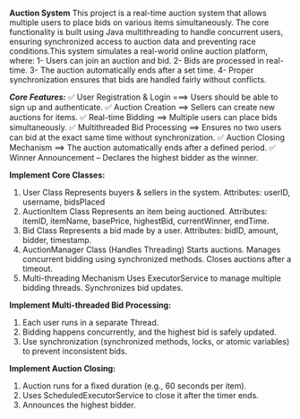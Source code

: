 **Auction System**
This project is a real-time auction system that allows multiple users to place bids on various items simultaneously. The core functionality is built using Java multithreading to handle concurrent users, ensuring synchronized access to auction data and preventing race conditions.This system simulates a real-world online auction platform, where:
      1- Users can join an auction and bid.
      2- Bids are processed in real-time.
      3- The auction automatically ends after a set time.
      4- Proper synchronization ensures that bids are handled fairly without conflicts.

***Core Features:***
✅ User Registration & Login ===> Users should be able to sign up and authenticate.
✅ Auction Creation ==> Sellers can create new auctions for items.
✅ Real-time Bidding ==> Multiple users can place bids simultaneously.
✅ Multithreaded Bid Processing ==> Ensures no two users can bid at the exact same time without synchronization.
✅ Auction Closing Mechanism ==> The auction automatically ends after a defined period.
✅ Winner Announcement – Declares the highest bidder as the winner.

**Implement Core Classes:**
1. User Class
      Represents buyers & sellers in the system.
      Attributes: userID, username, bidsPlaced
2. AuctionItem Class
      Represents an item being auctioned.
      Attributes: itemID, itemName, basePrice, highestBid, currentWinner, endTime.
3. Bid Class
      Represents a bid made by a user.
      Attributes: bidID, amount, bidder, timestamp.
4. AuctionManager Class (Handles Threading)
      Starts auctions.
      Manages concurrent bidding using synchronized methods.
      Closes auctions after a timeout.
5. Multi-threading Mechanism
      Uses ExecutorService to manage multiple bidding threads.
      Synchronizes bid updates.

**Implement Multi-threaded Bid Processing:**
1. Each user runs in a separate Thread.
2. Bidding happens concurrently, and the highest bid is safely updated.
3. Use synchronization (synchronized methods, locks, or atomic variables) to prevent inconsistent bids.

**Implement Auction Closing:**
1. Auction runs for a fixed duration (e.g., 60 seconds per item).
2. Uses ScheduledExecutorService to close it after the timer ends.
3. Announces the highest bidder.




